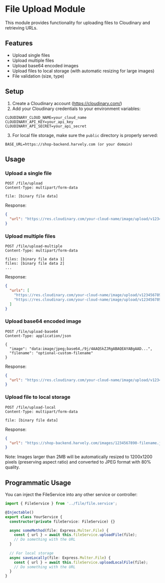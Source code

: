 # File Upload Module

This module provides functionality for uploading files to Cloudinary and retrieving URLs.

## Features

- Upload single files
- Upload multiple files
- Upload base64 encoded images
- Upload files to local storage (with automatic resizing for large images)
- File validation (size, type)

## Setup

1. Create a Cloudinary account (https://cloudinary.com/)
2. Add your Cloudinary credentials to your environment variables:

```
CLOUDINARY_CLOUD_NAME=your_cloud_name
CLOUDINARY_API_KEY=your_api_key
CLOUDINARY_API_SECRET=your_api_secret
```

3. For local file storage, make sure the `public` directory is properly served:
```
BASE_URL=https://shop-backend.harvely.com (or your domain)
```

## Usage

### Upload a single file

```
POST /file/upload
Content-Type: multipart/form-data

file: [binary file data]
```

Response:
```json
{
  "url": "https://res.cloudinary.com/your-cloud-name/image/upload/v1234567890/ai-generations/filename.jpg"
}
```

### Upload multiple files

```
POST /file/upload-multiple
Content-Type: multipart/form-data

files: [binary file data 1]
files: [binary file data 2]
...
```

Response:
```json
{
  "urls": [
    "https://res.cloudinary.com/your-cloud-name/image/upload/v1234567890/ai-generations/filename1.jpg",
    "https://res.cloudinary.com/your-cloud-name/image/upload/v1234567890/ai-generations/filename2.jpg"
  ]
}
```

### Upload base64 encoded image

```
POST /file/upload-base64
Content-Type: application/json

{
  "image": "data:image/jpeg;base64,/9j/4AAQSkZJRgABAQEAYABgAAD...",
  "filename": "optional-custom-filename"
}
```

Response:
```json
{
  "url": "https://res.cloudinary.com/your-cloud-name/image/upload/v1234567890/ai-generations/optional-custom-filename.jpg"
}
```

### Upload file to local storage

```
POST /file/upload-local
Content-Type: multipart/form-data

file: [binary file data]
```

Response:
```json
{
  "url": "https://shop-backend.harvely.com/images/1234567890-filename.jpg"
}
```

Note: Images larger than 2MB will be automatically resized to 1200x1200 pixels (preserving aspect ratio) and converted to JPEG format with 80% quality.

## Programmatic Usage

You can inject the FileService into any other service or controller:

```typescript
import { FileService } from '../file/file.service';

@Injectable()
export class YourService {
  constructor(private fileService: FileService) {}

  async someMethod(file: Express.Multer.File) {
    const { url } = await this.fileService.uploadFile(file);
    // Do something with the URL
  }
  
  // For local storage
  async saveLocally(file: Express.Multer.File) {
    const { url } = await this.fileService.uploadLocalFile(file);
    // Do something with the URL
  }
}
``` 